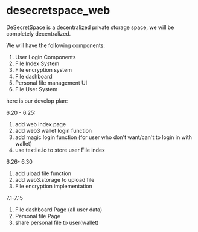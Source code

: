 # desecretspace_web

DeSecretSpace is a decentralized private storage space, we will be completely decentralized.

We will have the following components:
1. User Login Components
2. File Index System
3. File encryption system
4. File dashboard
5. Personal file management UI
6. File User System

here is our develop plan:

6.20 - 6.25:
1. add web index page
2. add web3 wallet login function
3. add magic login function (for user who don't want/can't  to login in with wallet)
4. use textile.io to store user File index

6.26- 6.30
1. add uload file function
2. add web3.storage to upload file
3. File encryption implementation

7.1-7.15
1. File dashboard Page (all user data)
2. Personal file Page
3. share personal file to user(wallet)
   

